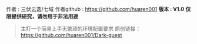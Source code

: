 作者            : 三伏云逸/七域
作者github : https://github.com/huaren001
**版本            : V1.0**
**仅限提供研究，请勿用于非法用途**
> 主打一个简易上手无繁琐的环境配置要求
原创链接：https://github.com/huaren001/Dark-guest
